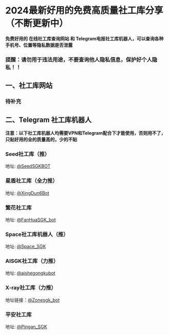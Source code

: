 # 2024最新好用的免费高质量社工库分享（不断更新中）

**免费好用的 在线社工库查询网站 和 Telegram电报社工库机器人，可以查询各种手机号、位置等隐私数据是否泄露**

### 提醒：请勿用于违法用途，不要查询他人隐私信息，保护好个人隐私！！


## 一、社工库网站

### 待补充


## 二、Telegram 社工库机器人

**注意：以下社工库机器人均需要VPN和Telegram配合下才能使用，否则用不了，只贴好用的全的质量高的，少的不贴**
<br>

### Seed社工库（推）

地址: [@SeedSGKBOT](https://t.me/SeedSGKBOT?start=iyf7jpz14)
<br>

### 星盾社工库（全力推）


地址: [@XingDun6Bot](https://t.me/XingDun6Bot?start=gd26p7v)
<br>
### 繁花社工库
地址: [@FanHuaSGK_bot](https://t.me/FanHuaSGK_bot?start=FanHua_IYCZIFRK)
<br>
### Space社工库机器人（推）
地址: [@Space_SGK](https://t.me/SpaceSGK_bot?start=9tYvQNjKGJ)
<br>


### AISGK社工库（力推）
地址: [@aishegongkubot](https://t.me/aishegongkubot?start=AISGK_MU1ZC3FS)
<br>


### X-ray社工库（力推）
地址链接：[@Zonesgk_bot](https://t.me/Zonesgk_bot?start=YSZSSAUXZZ)
### 平安社工库
地址: [@Pingan_SGK](https://t.me/pingansgk_bot?start=m7SFJe7gWs)
